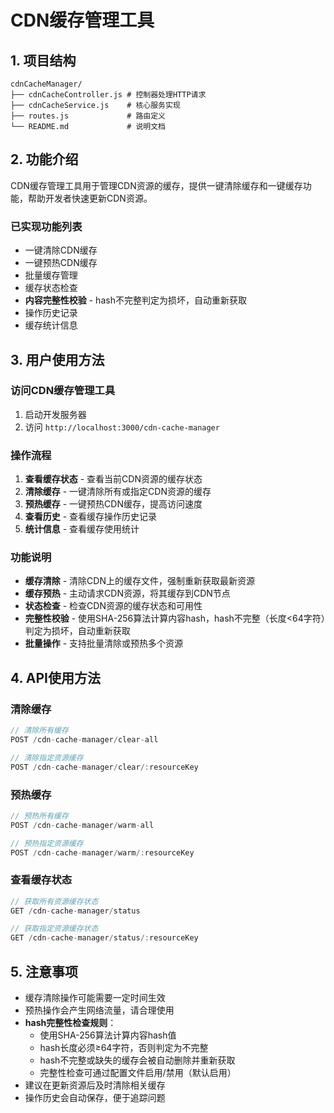 # CDN缓存管理工具

## 1. 项目结构

```
cdnCacheManager/
├── cdnCacheController.js # 控制器处理HTTP请求
├── cdnCacheService.js    # 核心服务实现
├── routes.js             # 路由定义
└── README.md             # 说明文档
```

## 2. 功能介绍

CDN缓存管理工具用于管理CDN资源的缓存，提供一键清除缓存和一键缓存功能，帮助开发者快速更新CDN资源。

### 已实现功能列表

- 一键清除CDN缓存
- 一键预热CDN缓存
- 批量缓存管理
- 缓存状态检查
- **内容完整性校验** - hash不完整判定为损坏，自动重新获取
- 操作历史记录
- 缓存统计信息

## 3. 用户使用方法

### 访问CDN缓存管理工具
1. 启动开发服务器
2. 访问 `http://localhost:3000/cdn-cache-manager`

### 操作流程
1. **查看缓存状态** - 查看当前CDN资源的缓存状态
2. **清除缓存** - 一键清除所有或指定CDN资源的缓存
3. **预热缓存** - 一键预热CDN缓存，提高访问速度
4. **查看历史** - 查看缓存操作历史记录
5. **统计信息** - 查看缓存使用统计

### 功能说明
- **缓存清除** - 清除CDN上的缓存文件，强制重新获取最新资源
- **缓存预热** - 主动请求CDN资源，将其缓存到CDN节点
- **状态检查** - 检查CDN资源的缓存状态和可用性
- **完整性校验** - 使用SHA-256算法计算内容hash，hash不完整（长度<64字符）判定为损坏，自动重新获取
- **批量操作** - 支持批量清除或预热多个资源

## 4. API使用方法

### 清除缓存
```javascript
// 清除所有缓存
POST /cdn-cache-manager/clear-all

// 清除指定资源缓存
POST /cdn-cache-manager/clear/:resourceKey
```

### 预热缓存
```javascript
// 预热所有缓存
POST /cdn-cache-manager/warm-all

// 预热指定资源缓存
POST /cdn-cache-manager/warm/:resourceKey
```

### 查看缓存状态
```javascript
// 获取所有资源缓存状态
GET /cdn-cache-manager/status

// 获取指定资源缓存状态
GET /cdn-cache-manager/status/:resourceKey
```

## 5. 注意事项

- 缓存清除操作可能需要一定时间生效
- 预热操作会产生网络流量，请合理使用
- **hash完整性检查规则**：
  - 使用SHA-256算法计算内容hash值
  - hash长度必须≥64字符，否则判定为不完整
  - hash不完整或缺失的缓存会被自动删除并重新获取
  - 完整性检查可通过配置文件启用/禁用（默认启用）
- 建议在更新资源后及时清除相关缓存
- 操作历史会自动保存，便于追踪问题